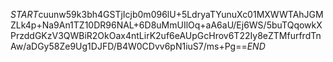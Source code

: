 $START$cuunw59k3bh4GSTjIcjb0m096lU+5LdryaTYunuXc01MXWWTAhJGMZLk4p+Na9An1TZ10DR96NAL+6D8uMmUIlOq+aA6aU/Ej6WS/5buTQqowkXPrzddGKzV3QWBiR2OkOax4ntLirK2uf6eAUpGcHrov6T22Iy8eZTMfurfrdTnAw/aDGy58Ze9Ug1DJFD/B4W0CDvv6pN1iuS7/ms+Pg==$END$